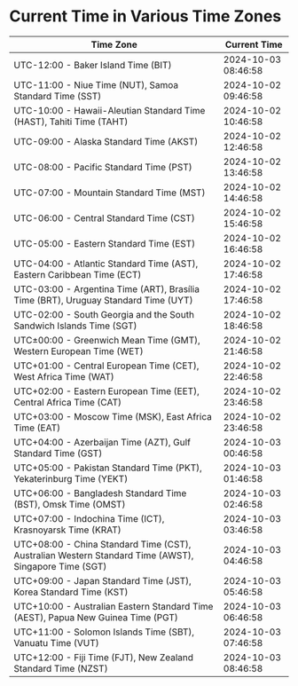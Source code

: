 # Current Time in Various Time Zones

| Time Zone | Current Time |
|-----------|--------------|
| UTC-12:00 - Baker Island Time (BIT) | 2024-10-03 08:46:58 |
| UTC-11:00 - Niue Time (NUT), Samoa Standard Time (SST) | 2024-10-02 09:46:58 |
| UTC-10:00 - Hawaii-Aleutian Standard Time (HAST), Tahiti Time (TAHT) | 2024-10-02 10:46:58 |
| UTC-09:00 - Alaska Standard Time (AKST) | 2024-10-02 12:46:58 |
| UTC-08:00 - Pacific Standard Time (PST) | 2024-10-02 13:46:58 |
| UTC-07:00 - Mountain Standard Time (MST) | 2024-10-02 14:46:58 |
| UTC-06:00 - Central Standard Time (CST) | 2024-10-02 15:46:58 |
| UTC-05:00 - Eastern Standard Time (EST) | 2024-10-02 16:46:58 |
| UTC-04:00 - Atlantic Standard Time (AST), Eastern Caribbean Time (ECT) | 2024-10-02 17:46:58 |
| UTC-03:00 - Argentina Time (ART), Brasília Time (BRT), Uruguay Standard Time (UYT) | 2024-10-02 17:46:58 |
| UTC-02:00 - South Georgia and the South Sandwich Islands Time (SGT) | 2024-10-02 18:46:58 |
| UTC±00:00 - Greenwich Mean Time (GMT), Western European Time (WET) | 2024-10-02 21:46:58 |
| UTC+01:00 - Central European Time (CET), West Africa Time (WAT) | 2024-10-02 22:46:58 |
| UTC+02:00 - Eastern European Time (EET), Central Africa Time (CAT) | 2024-10-02 23:46:58 |
| UTC+03:00 - Moscow Time (MSK), East Africa Time (EAT) | 2024-10-02 23:46:58 |
| UTC+04:00 - Azerbaijan Time (AZT), Gulf Standard Time (GST) | 2024-10-03 00:46:58 |
| UTC+05:00 - Pakistan Standard Time (PKT), Yekaterinburg Time (YEKT) | 2024-10-03 01:46:58 |
| UTC+06:00 - Bangladesh Standard Time (BST), Omsk Time (OMST) | 2024-10-03 02:46:58 |
| UTC+07:00 - Indochina Time (ICT), Krasnoyarsk Time (KRAT) | 2024-10-03 03:46:58 |
| UTC+08:00 - China Standard Time (CST), Australian Western Standard Time (AWST), Singapore Time (SGT) | 2024-10-03 04:46:58 |
| UTC+09:00 - Japan Standard Time (JST), Korea Standard Time (KST) | 2024-10-03 05:46:58 |
| UTC+10:00 - Australian Eastern Standard Time (AEST), Papua New Guinea Time (PGT) | 2024-10-03 06:46:58 |
| UTC+11:00 - Solomon Islands Time (SBT), Vanuatu Time (VUT) | 2024-10-03 07:46:58 |
| UTC+12:00 - Fiji Time (FJT), New Zealand Standard Time (NZST) | 2024-10-03 08:46:58 |
